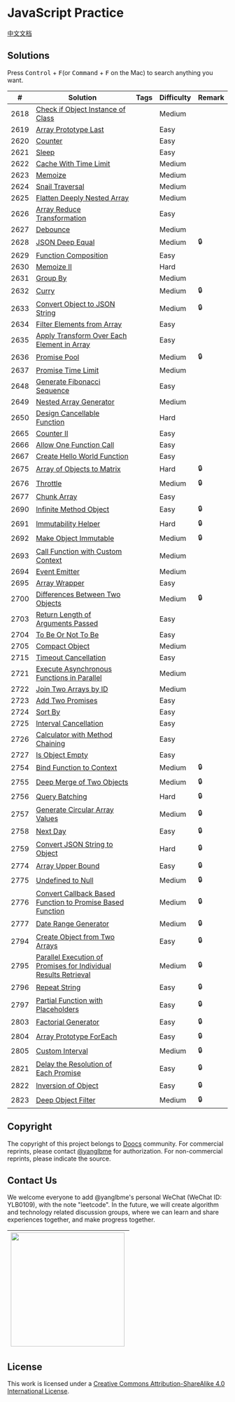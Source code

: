 # JavaScript Practice

[中文文档](./solution/JAVASCRIPT_README.md)

## Solutions

Press <kbd>Control</kbd> + <kbd>F</kbd>(or <kbd>Command</kbd> + <kbd>F</kbd> on the Mac) to search anything you want.

| #    | Solution                                                                                                                                                                               | Tags | Difficulty | Remark |
| ---- | -------------------------------------------------------------------------------------------------------------------------------------------------------------------------------------- | ---- | ---------- | ------ |
| 2618 | [Check if Object Instance of Class](./solution/2600-2699/2618.Check%20if%20Object%20Instance%20of%20Class/README.md)                                                                 |      | Medium     |        |
| 2619 | [Array Prototype Last](./solution/2600-2699/2619.Array%20Prototype%20Last/README.md)                                                                                                 |      | Easy       |        |
| 2620 | [Counter](./solution/2600-2699/2620.Counter/README.md)                                                                                                                               |      | Easy       |        |
| 2621 | [Sleep](./solution/2600-2699/2621.Sleep/README.md)                                                                                                                                   |      | Easy       |        |
| 2622 | [Cache With Time Limit](./solution/2600-2699/2622.Cache%20With%20Time%20Limit/README.md)                                                                                             |      | Medium     |        |
| 2623 | [Memoize](./solution/2600-2699/2623.Memoize/README.md)                                                                                                                               |      | Medium     |        |
| 2624 | [Snail Traversal](./solution/2600-2699/2624.Snail%20Traversal/README.md)                                                                                                             |      | Medium     |        |
| 2625 | [Flatten Deeply Nested Array](./solution/2600-2699/2625.Flatten%20Deeply%20Nested%20Array/README.md)                                                                                 |      | Medium     |        |
| 2626 | [Array Reduce Transformation](./solution/2600-2699/2626.Array%20Reduce%20Transformation/README.md)                                                                                   |      | Easy       |        |
| 2627 | [Debounce](./solution/2600-2699/2627.Debounce/README.md)                                                                                                                             |      | Medium     |        |
| 2628 | [JSON Deep Equal](./solution/2600-2699/2628.JSON%20Deep%20Equal/README.md)                                                                                                           |      | Medium     | 🔒     |
| 2629 | [Function Composition](./solution/2600-2699/2629.Function%20Composition/README.md)                                                                                                   |      | Easy       |        |
| 2630 | [Memoize II](./solution/2600-2699/2630.Memoize%20II/README.md)                                                                                                                       |      | Hard       |        |
| 2631 | [Group By](./solution/2600-2699/2631.Group%20By/README.md)                                                                                                                           |      | Medium     |        |
| 2632 | [Curry](./solution/2600-2699/2632.Curry/README.md)                                                                                                                                   |      | Medium     | 🔒     |
| 2633 | [Convert Object to JSON String](./solution/2600-2699/2633.Convert%20Object%20to%20JSON%20String/README.md)                                                                           |      | Medium     | 🔒     |
| 2634 | [Filter Elements from Array](./solution/2600-2699/2634.Filter%20Elements%20from%20Array/README.md)                                                                                   |      | Easy       |        |
| 2635 | [Apply Transform Over Each Element in Array](./solution/2600-2699/2635.Apply%20Transform%20Over%20Each%20Element%20in%20Array/README.md)                                             |      | Easy       |        |
| 2636 | [Promise Pool](./solution/2600-2699/2636.Promise%20Pool/README.md)                                                                                                                   |      | Medium     | 🔒     |
| 2637 | [Promise Time Limit](./solution/2600-2699/2637.Promise%20Time%20Limit/README.md)                                                                                                     |      | Medium     |        |
| 2648 | [Generate Fibonacci Sequence](./solution/2600-2699/2648.Generate%20Fibonacci%20Sequence/README.md)                                                                                   |      | Easy       |        |
| 2649 | [Nested Array Generator](./solution/2600-2699/2649.Nested%20Array%20Generator/README.md)                                                                                             |      | Medium     |        |
| 2650 | [Design Cancellable Function](./solution/2600-2699/2650.Design%20Cancellable%20Function/README.md)                                                                                   |      | Hard       |        |
| 2665 | [Counter II](./solution/2600-2699/2665.Counter%20II/README.md)                                                                                                                       |      | Easy       |        |
| 2666 | [Allow One Function Call](./solution/2600-2699/2666.Allow%20One%20Function%20Call/README.md)                                                                                         |      | Easy       |        |
| 2667 | [Create Hello World Function](./solution/2600-2699/2667.Create%20Hello%20World%20Function/README.md)                                                                                 |      | Easy       |        |
| 2675 | [Array of Objects to Matrix](./solution/2600-2699/2675.Array%20of%20Objects%20to%20Matrix/README.md)                                                                                 |      | Hard       | 🔒     |
| 2676 | [Throttle](./solution/2600-2699/2676.Throttle/README.md)                                                                                                                             |      | Medium     | 🔒     |
| 2677 | [Chunk Array](./solution/2600-2699/2677.Chunk%20Array/README.md)                                                                                                                     |      | Easy       |        |
| 2690 | [Infinite Method Object](./solution/2600-2699/2690.Infinite%20Method%20Object/README.md)                                                                                             |      | Easy       | 🔒     |
| 2691 | [Immutability Helper](./solution/2600-2699/2691.Immutability%20Helper/README.md)                                                                                                     |      | Hard       | 🔒     |
| 2692 | [Make Object Immutable](./solution/2600-2699/2692.Make%20Object%20Immutable/README.md)                                                                                               |      | Medium     | 🔒     |
| 2693 | [Call Function with Custom Context](./solution/2600-2699/2693.Call%20Function%20with%20Custom%20Context/README.md)                                                                   |      | Medium     |        |
| 2694 | [Event Emitter](./solution/2600-2699/2694.Event%20Emitter/README.md)                                                                                                                 |      | Medium     |        |
| 2695 | [Array Wrapper](./solution/2600-2699/2695.Array%20Wrapper/README.md)                                                                                                                 |      | Easy       |        |
| 2700 | [Differences Between Two Objects](./solution/2700-2799/2700.Differences%20Between%20Two%20Objects/README.md)                                                                         |      | Medium     | 🔒     |
| 2703 | [Return Length of Arguments Passed](./solution/2700-2799/2703.Return%20Length%20of%20Arguments%20Passed/README.md)                                                                   |      | Easy       |        |
| 2704 | [To Be Or Not To Be](./solution/2700-2799/2704.To%20Be%20Or%20Not%20To%20Be/README.md)                                                                                               |      | Easy       |        |
| 2705 | [Compact Object](./solution/2700-2799/2705.Compact%20Object/README.md)                                                                                                               |      | Medium     |        |
| 2715 | [Timeout Cancellation](./solution/2700-2799/2715.Timeout%20Cancellation/README.md)                                                                                                   |      | Easy       |        |
| 2721 | [Execute Asynchronous Functions in Parallel](./solution/2700-2799/2721.Execute%20Asynchronous%20Functions%20in%20Parallel/README.md)                                                 |      | Medium     |        |
| 2722 | [Join Two Arrays by ID](./solution/2700-2799/2722.Join%20Two%20Arrays%20by%20ID/README.md)                                                                                           |      | Medium     |        |
| 2723 | [Add Two Promises](./solution/2700-2799/2723.Add%20Two%20Promises/README.md)                                                                                                         |      | Easy       |        |
| 2724 | [Sort By](./solution/2700-2799/2724.Sort%20By/README.md)                                                                                                                             |      | Easy       |        |
| 2725 | [Interval Cancellation](./solution/2700-2799/2725.Interval%20Cancellation/README.md)                                                                                                 |      | Easy       |        |
| 2726 | [Calculator with Method Chaining](./solution/2700-2799/2726.Calculator%20with%20Method%20Chaining/README.md)                                                                         |      | Easy       |        |
| 2727 | [Is Object Empty](./solution/2700-2799/2727.Is%20Object%20Empty/README.md)                                                                                                           |      | Easy       |        |
| 2754 | [Bind Function to Context](./solution/2700-2799/2754.Bind%20Function%20to%20Context/README.md)                                                                                       |      | Medium     | 🔒     |
| 2755 | [Deep Merge of Two Objects](./solution/2700-2799/2755.Deep%20Merge%20of%20Two%20Objects/README.md)                                                                                   |      | Medium     | 🔒     |
| 2756 | [Query Batching](./solution/2700-2799/2756.Query%20Batching/README.md)                                                                                                               |      | Hard       | 🔒     |
| 2757 | [Generate Circular Array Values](./solution/2700-2799/2757.Generate%20Circular%20Array%20Values/README.md)                                                                           |      | Medium     | 🔒     |
| 2758 | [Next Day](./solution/2700-2799/2758.Next%20Day/README.md)                                                                                                                           |      | Easy       | 🔒     |
| 2759 | [Convert JSON String to Object](./solution/2700-2799/2759.Convert%20JSON%20String%20to%20Object/README.md)                                                                           |      | Hard       | 🔒     |
| 2774 | [Array Upper Bound](./solution/2700-2799/2774.Array%20Upper%20Bound/README.md)                                                                                                       |      | Easy       | 🔒     |
| 2775 | [Undefined to Null](./solution/2700-2799/2775.Undefined%20to%20Null/README.md)                                                                                                       |      | Medium     | 🔒     |
| 2776 | [Convert Callback Based Function to Promise Based Function](./solution/2700-2799/2776.Convert%20Callback%20Based%20Function%20to%20Promise%20Based%20Function/README.md)             |      | Medium     | 🔒     |
| 2777 | [Date Range Generator](./solution/2700-2799/2777.Date%20Range%20Generator/README.md)                                                                                                 |      | Medium     | 🔒     |
| 2794 | [Create Object from Two Arrays](./solution/2700-2799/2794.Create%20Object%20from%20Two%20Arrays/README.md)                                                                           |      | Easy       | 🔒     |
| 2795 | [Parallel Execution of Promises for Individual Results Retrieval](./solution/2700-2799/2795.Parallel%20Execution%20of%20Promises%20for%20Individual%20Results%20Retrieval/README.md) |      | Medium     | 🔒     |
| 2796 | [Repeat String](./solution/2700-2799/2796.Repeat%20String/README.md)                                                                                                                 |      | Easy       | 🔒     |
| 2797 | [Partial Function with Placeholders](./solution/2700-2799/2797.Partial%20Function%20with%20Placeholders/README.md)                                                                   |      | Easy       | 🔒     |
| 2803 | [Factorial Generator](./solution/2800-2899/2803.Factorial%20Generator/README.md)                                                                                                     |      | Easy       | 🔒     |
| 2804 | [Array Prototype ForEach](./solution/2800-2899/2804.Array%20Prototype%20ForEach/README.md)                                                                                           |      | Easy       | 🔒     |
| 2805 | [Custom Interval](./solution/2800-2899/2805.Custom%20Interval/README.md)                                                                                                             |      | Medium     | 🔒     |
| 2821 | [Delay the Resolution of Each Promise](./solution/2800-2899/2821.Delay%20the%20Resolution%20of%20Each%20Promise/README.md)                                                           |      | Easy       | 🔒     |
| 2822 | [Inversion of Object](./solution/2800-2899/2822.Inversion%20of%20Object/README.md)                                                                                                   |      | Easy       | 🔒     |
| 2823 | [Deep Object Filter](./solution/2800-2899/2823.Deep%20Object%20Filter/README.md)                                                                                                     |      | Medium     | 🔒     |

## Copyright

The copyright of this project belongs to [Doocs](https://github.com/doocs) community. For commercial reprints, please contact [@yanglbme](mailto:contact@yanglibin.info) for authorization. For non-commercial reprints, please indicate the source.

## Contact Us

We welcome everyone to add @yanglbme's personal WeChat (WeChat ID: YLB0109), with the note "leetcode". In the future, we will create algorithm and technology related discussion groups, where we can learn and share experiences together, and make progress together.

| <img src="./images/qrcode-for-yanglbme-en.png" width="260px" align="left"/> |
| --------------------------------------------------------------------------------------------------------------------------------- |

## License

This work is licensed under a <a rel="license" href="http://creativecommons.org/licenses/by-sa/4.0/">Creative Commons Attribution-ShareAlike 4.0 International License</a>.
